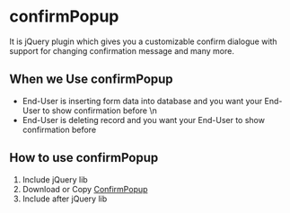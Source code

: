 # confirmPopup
It is jQuery plugin which gives you a customizable confirm dialogue with support for changing confirmation message and many more.

## When we Use confirmPopup
* End-User is inserting form data into database and you want your End-User to show confirmation before \n
* End-User is deleting record and you want your End-User to show confirmation before

## How to use confirmPopup
1. Include jQuery lib
2. Download or Copy [ConfirmPopup](https://github.com/mrashidse/confirmPopup/blob/master/confirmPopup-1.0.js)
3. Include after jQuery lib
